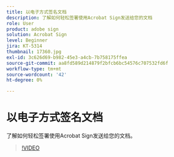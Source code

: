 ```yaml
---
title: 以电子方式签名文档
description: 了解如何轻松签署使用Acrobat Sign发送给您的文档
role: User
product: adobe sign
solution: Acrobat Sign
level: Beginner
jira: KT-5314
thumbnail: 17360.jpg
exl-id: 3c626d69-b982-45e3-a4cb-7b758175ffea
source-git-commit: aa8fd589d214879f2bfcb6bc54576c707532fd6f
workflow-type: tm+mt
source-wordcount: '42'
ht-degree: 0%

---
```


# 以电子方式签名文档

了解如何轻松签署使用Acrobat Sign发送给您的文档。

>[!VIDEO](https://video.tv.adobe.com/v/344217?quality=12&learn=on&hidetitle=true)
